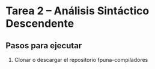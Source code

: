 # Tarea 2 – Análisis Sintáctico Descendente

## Pasos para ejecutar
1. Clonar o descargar el repositorio fpuna-compiladores
